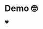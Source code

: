 # Demo 🤓

<!-- POLAR type=issues org=polarsource repo=polar limit=10 sort_by=recently_updated -->

❤️